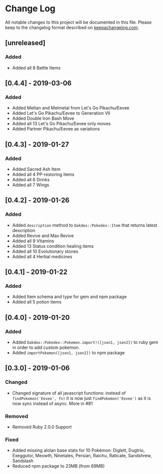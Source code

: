 # Change Log
All notable changes to this project will be documented in this file.
Please keep to the changelog format described on [keepachangelog.com](http://keepachangelog.com).

## [unreleased]

### Added
- Added all 8 Battle Items

## [0.4.4] - 2019-03-06

### Added
- Added Meltan and Melmetal from Let's Go Pikachu/Eevee
- Added Let's Go Pikachu/Eevee to Generation VII
- Added Double Iron Bash Move
- Added all 13 Let's Go Pikachu/Eevee only moves
- Added Partner Pikachu/Eevee as variations

## [0.4.3] - 2019-01-27

### Added
- Added Sacred Ash Item
- Added all 4 PP-restoring items
- Added all 6 Drinks
- Added all 7 Wings

## [0.4.2] - 2019-01-26

### Added
- Added `description` method to `Oakdex::Pokedex::Item` that returns latest description
- Added Revive and Max Revive
- Added all 9 Vitamins
- Added 13 Status condition healing items
- Added all 10 Evolutionary stones
- Added all 4 Herbal medicines

## [0.4.1] - 2019-01-22

### Added
- Added Item schema and type for gem and npm package
- Added all 5 potion items


## [0.4.0] - 2019-01-20

### Added
- Added `Oakdex::Pokedex::Pokemon.import!([json1, json2])` to ruby gem in order to add custom pokemon.
- Added `importPokemon([json1, json2])` to npm package


## [0.3.0] - 2019-01-06

### Changed
- Changed signature of all javascript functions: instead of `findPokemon('Eevee', fn)` it is now just `findPokemon('Eevee')` as it is now sync instead of async. More in #81

### Removed
- Removed Ruby 2.0.0 Support

### Fixed
- Added missing alolan base stats for 10 Pokémon: Diglett, Dugtrio, Exeggutor, Meowth, Ninetales, Persian, Raichu, Raticate, Sandshrew, Sandslash
- Reduced npm package to 23MB (from 69MB)
